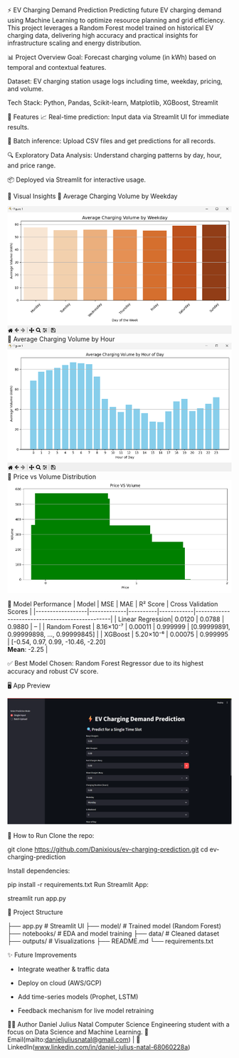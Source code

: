 ⚡ EV Charging Demand Prediction
Predicting future EV charging demand using Machine Learning to optimize resource planning and grid efficiency. This project leverages a Random Forest model trained on historical EV charging data, delivering high accuracy and practical insights for infrastructure scaling and energy distribution.

📊 Project Overview
Goal: Forecast charging volume (in kWh) based on temporal and contextual features.

Dataset: EV charging station usage logs including time, weekday, pricing, and volume.

Tech Stack: Python, Pandas, Scikit-learn, Matplotlib, XGBoost, Streamlit

🚀 Features
📈 Real-time prediction: Input data via Streamlit UI for immediate results.

🧾 Batch inference: Upload CSV files and get predictions for all records.

🔍 Exploratory Data Analysis: Understand charging patterns by day, hour, and price range.

📦 Deployed via Streamlit for interactive usage.

📌 Visual Insights
🔹 Average Charging Volume by Weekday

<img src="https://github.com/Danixious/ev-charging-prediction/blob/main/outputs/AVGChargingVolumebyweekday.png" width="600"/>
🔹 Average Charging Volume by Hour

<img src="https://github.com/Danixious/ev-charging-prediction/blob/main/outputs/AVGChargingVolumebyhourofday.png" width="600"/>
🔹 Price vs Volume Distribution

<img src="https://github.com/Danixious/ev-charging-prediction/blob/main/outputs/PriceVSVolume.png" width="600"/>


🧠 Model Performance
| Model             | MSE         | MAE      | R² Score   | Cross Validation Scores                        |
|------------------|-------------|----------|------------|------------------------------------------------|
| Linear Regression| 0.0120      | 0.0788   | 0.9880     | –                                              |
| Random Forest    | 8.16×10⁻⁷   | 0.00011  | 0.999999   | [0.99999891, 0.99999898, ..., 0.99999845]      |
| XGBoost          | 5.20×10⁻⁶   | 0.00075  | 0.999995   | [-0.54, 0.97, 0.99, -10.46, -2.20] <br>**Mean**: -2.25 |


✅ Best Model Chosen: Random Forest Regressor due to its highest accuracy and robust CV score.


🖥️ App Preview

<img src="https://github.com/Danixious/ev-charging-prediction/blob/main/outputs/AppPreview.png" width="700"/>

🧪 How to Run
Clone the repo:

git clone https://github.com/Danixious/ev-charging-prediction.git
cd ev-charging-prediction

Install dependencies:

pip install -r requirements.txt
Run Streamlit App:

streamlit run app.py


📁 Project Structure

├── app.py                   # Streamlit UI
├── model/                   # Trained model (Random Forest)
├── notebooks/               # EDA and model training
├── data/                    # Cleaned dataset
├── outputs/                 # Visualizations
├── README.md
└── requirements.txt

✨ Future Improvements
- Integrate weather & traffic data

- Deploy on cloud (AWS/GCP)

- Add time-series models (Prophet, LSTM)

- Feedback mechanism for live model retraining

🙋‍♂️ Author
Daniel Julius Natal
Computer Science Engineering student with a focus on Data Science and Machine Learning.
📧 Email(mailto:danieljuliusnatal@gmail.com) | 💼 LinkedIn(www.linkedin.com/in/daniel-julius-natal-68060228a)

